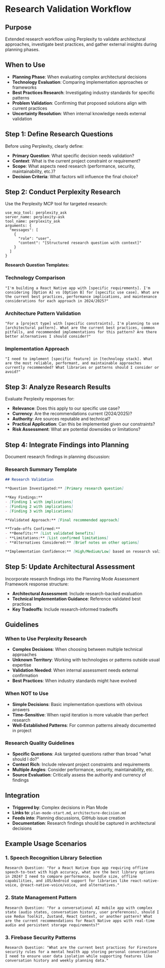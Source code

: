 # Research Validation Workflow

## Purpose
Extended research workflow using Perplexity to validate architectural approaches, investigate best practices, and gather external insights during planning phases.

## When to Use
- **Planning Phase**: When evaluating complex architectural decisions
- **Technology Evaluation**: Comparing implementation approaches or frameworks
- **Best Practices Research**: Investigating industry standards for specific patterns
- **Problem Validation**: Confirming that proposed solutions align with current practices
- **Uncertainty Resolution**: When internal knowledge needs external validation

## Step 1: Define Research Questions
Before using Perplexity, clearly define:
- **Primary Question**: What specific decision needs validation?
- **Context**: What is the current project constraint or requirement?
- **Scope**: What aspects need research (performance, security, maintainability, etc.)?
- **Decision Criteria**: What factors will influence the final choice?

## Step 2: Conduct Perplexity Research
Use the Perplexity MCP tool for targeted research:

```
use_mcp_tool: perplexity_ask
server_name: perplexity-ask
tool_name: perplexity_ask
arguments: {
  "messages": [
    {
      "role": "user", 
      "content": "[Structured research question with context]"
    }
  ]
}
```

**Research Question Templates:**

### Technology Comparison
```
"I'm building a React Native app with [specific requirements]. I'm considering [Option A] vs [Option B] for [specific use case]. What are the current best practices, performance implications, and maintenance considerations for each approach in 2024/2025?"
```

### Architecture Pattern Validation
```
"For a [project type] with [specific constraints], I'm planning to use [architectural pattern]. What are the current best practices, common pitfalls, and recommended implementations for this pattern? Are there better alternatives I should consider?"
```

### Implementation Approach
```
"I need to implement [specific feature] in [technology stack]. What are the most reliable, performant, and maintainable approaches currently recommended? What libraries or patterns should I consider or avoid?"
```

## Step 3: Analyze Research Results
Evaluate Perplexity responses for:
- **Relevance**: Does this apply to our specific use case?
- **Currency**: Are the recommendations current (2024/2025)?
- **Authority**: Are sources reputable and technical?
- **Practical Application**: Can this be implemented given our constraints?
- **Risk Assessment**: What are potential downsides or limitations?

## Step 4: Integrate Findings into Planning
Document research findings in planning discussion:

### Research Summary Template
```markdown
## Research Validation

**Question Investigated:** [Primary research question]

**Key Findings:**
- [Finding 1 with implications]
- [Finding 2 with implications]
- [Finding 3 with implications]

**Validated Approach:** [Final recommended approach]

**Trade-offs Confirmed:**
- **Benefits:** [List validated benefits]
- **Limitations:** [List confirmed limitations]
- **Alternatives Considered:** [Brief notes on other options]

**Implementation Confidence:** [High/Medium/Low] based on research validation
```

## Step 5: Update Architectural Assessment
Incorporate research findings into the Planning Mode Assessment Framework response structure:
- **Architectural Assessment**: Include research-backed evaluation
- **Technical Implementation Guidance**: Reference validated best practices
- **Key Tradeoffs**: Include research-informed tradeoffs

## Guidelines

### When to Use Perplexity Research
- **Complex Decisions**: When choosing between multiple technical approaches
- **Unknown Territory**: Working with technologies or patterns outside usual expertise
- **Validation Needed**: When internal assessment needs external confirmation
- **Best Practices**: When industry standards might have evolved

### When NOT to Use
- **Simple Decisions**: Basic implementation questions with obvious answers
- **Time-Sensitive**: When rapid iteration is more valuable than perfect research
- **Well-Established Patterns**: For common patterns already documented in project

### Research Quality Guidelines
- **Specific Questions**: Ask targeted questions rather than broad "what should I do?"
- **Context Rich**: Include relevant project constraints and requirements
- **Multiple Angles**: Consider performance, security, maintainability, etc.
- **Source Evaluation**: Critically assess the authority and currency of findings

## Integration
- **Triggered by**: Complex decisions in Plan Mode
- **Links to**: `plan-mode-start.md`, `architecture-decision.md`
- **Feeds into**: Planning discussions, GitHub issue creation
- **Documentation**: Research findings should be captured in architectural decisions

## Example Usage Scenarios

### 1. Speech Recognition Library Selection
```
Research Question: "For a React Native Expo app requiring offline speech-to-text with high accuracy, what are the best library options in 2024? I need to compare performance, bundle size, offline capabilities, and iOS/Android support for libraries like react-native-voice, @react-native-voice/voice, and alternatives."
```

### 2. State Management Pattern
```
Research Question: "For a conversational AI mobile app with complex state (audio states, conversation history, user preferences), should I use Redux Toolkit, Zustand, React Context, or another pattern? What are the current recommendations for React Native apps with real-time audio and persistent storage requirements?"
```

### 3. Firebase Security Patterns
```
Research Question: "What are the current best practices for Firestore security rules for a mental health app storing personal conversations? I need to ensure user data isolation while supporting features like conversation history and weekly planning data."
